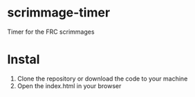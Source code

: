 # scrimmage-timer
Timer for the FRC scrimmages

# Instal
1. Clone the repository or download the code to your machine
2. Open the index.html in your browser
